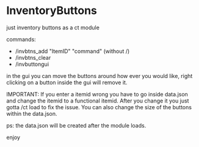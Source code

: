 # InventoryButtons
just inventory buttons as a ct module

commands:
- /invbtns_add "ItemID" "command" (without /)
- /invbtns_clear 
- /invbuttongui

in the gui you can move the buttons around how ever you would like, right clicking on a button inside the gui will remove it.

IMPORTANT:
If you enter a itemid wrong you have to go inside data.json and change the itemid to a functional itemid. After you change it you just gotta /ct load to fix the issue. You can also change the size of the buttons within the data.json.

ps: the data.json will be created after the module loads.

enjoy

